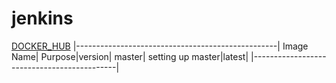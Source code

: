 # jenkins

[DOCKER_HUB](https://hub.docker.com/r/yjagdale/jenkins/)
|--------------------------------------------------|
Image Name| Purpose|version|
master| setting up master|latest|
|--------------------------------------------|
